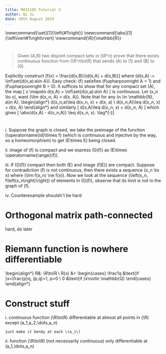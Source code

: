 ```yaml
---
title: MA3110S Tutorial 3
author: Qi Ji
date: 30th August 2019
...
```


\newcommand{\set}[1]{\left\{#1\right\}}
\newcommand{\abs}[1]{\left\lvert#1\right\rvert}
\newcommand{\R}{\mathbb{R}}

#

> Given \(A,B\) two disjoint compact sets in \(\R^n\)
> prove that there exists continuous function from \(\R^n\to\R\) that
> sends \(A\) to \(1\) and \(B\) to \(0\).

Explicitly construct \[f(x) = \frac{d(x,B)}{d(x,A) + d(x,B)}\]
where \(d(x,A) := \inf\set{d(x,a):a\in A}\).
Easy check: \(f\) satisfies \(f\upharpoonright A = 1\) and \(f\upharpoonright B = 0\).
It suffices to show that for any compact set \(A\), the map
\[ x \mapsto d(x,A) = \inf\set{d(x,a):a\in A} \]
is continuous.
Let \(x_n \to x\), want \(\lim d(x_n, A) = d(x, A)\).
Note that for any \(n \in \mathbb{N}, a\in A\),
\begin{align*}
d(x_n,a)\leq d(x_n, x) + d(x, a) \\
d(x_n,A)\leq d(x_n, x) + d(x, A)
\end{align*}
and similarly
\[ d(x,A)\leq d(x_n, x) + d(x_n, A) \]
which gives
\[ \abs{d(x,A) - d(x_n,A)} \leq d(x_n, x). \tag*{$\square$}\]

#

i.  Suppose the graph is closed, we take the preimage of the function
\(\operatorname{id}\times f\) (which is continuous and injective by the way, so a homeomorphism) to get
\(E\times E\) being closed.

ii. image of \(f\) is compact and we express \(G(f)\) as \(E\times \operatorname{range}(f)\).

iii. If \(G(f)\) compact then both \(E\) and image \(f(E)\) are compact.
Suppose for contradiction \(f\) is not continuous, then
there exists a sequence \(x_n \to x\) where \(\lim f(x_n) \ne f(x)\).
Now we look at the sequence \(\left(x_n, f\left(x_n\right)\right)\)
of elements in \(G(f)\), observe that its limit is not in the graph of \(f\).

iv. Counterexample shouldn't be hard

# Orthogonal matrix path-connected

hard, do later

# Riemann function is nowhere differentiable

\begin{align*}
R&: \R\to\R \\
R(x) &= \begin{cases}
\frac1q &\text{if }x=\frac{p}q, (p,q)=1, p>0 \\
0 &\text{if }x\notin \mathbb{Q}
\end{cases}
\end{align*}

# Construct stuff

i.  continuous function \(\R\to\R\) differentiable at almost all points in \(\R\) except
\(a_1,a_2,\dots,a_n\)

    just make it bendy at each \(a_i\)

ii. function \(\R\to\R\) (not necessarily continuous) only differentiable at \(a_1,\dots,a_n\)
